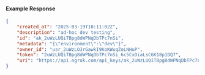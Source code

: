 <!-- Code generated for API Clients. DO NOT EDIT. -->

#### Example Response

```json
{
	"created_at": "2025-03-19T10:11:02Z",
	"description": "ad-hoc dev testing",
	"id": "ak_2uWzLUQiTBpg8dWPNqDbTPc7nSi",
	"metadata": "{\"environment\":\"dev\"}",
	"owner_id": "usr_2uWzLOJrGawkI9KoKWuqZoLNHuP",
	"token": "2uWzLUQiTBpg8dWPNqDbTPc7nSi_6c5CxDiaLsC6K18p1DQ7",
	"uri": "https://api.ngrok.com/api_keys/ak_2uWzLUQiTBpg8dWPNqDbTPc7nSi"
}
```
